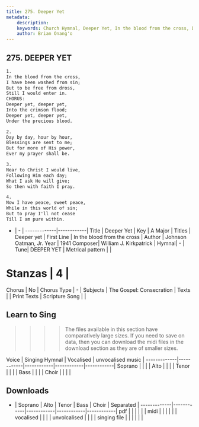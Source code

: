 ```yaml
---
title: 275. Deeper Yet
metadata:
    description: 
    keywords: Church Hymnal, Deeper Yet, In the blood from the cross, Deeper yet
    author: Brian Onang'o
---
```



## 275. DEEPER YET

```txt
1.
In the blood from the cross,
I have been washed from sin;
But to be free from dross,
Still I would enter in.
CHORUS:
Deeper yet, deeper yet,
Into the crimson flood;
Deeper yet, deeper yet,
Under the precious blood.

2.
Day by day, hour by hour,
Blessings are sent to me;
But for more of His power,
Ever my prayer shall be.

3.
Near to Christ I would live,
Following Him each day;
What I ask He will give;
So then with faith I pray.

4.
Now I have peace, sweet peace,
While in this world of sin;
But to pray I'll not cease
Till I am pure within.
```

- |   -  |
-------------|------------|
Title | Deeper Yet |
Key | A Major |
Titles | Deeper yet |
First Line | In the blood from the cross |
Author | Johnson Oatman, Jr.
Year | 1941
Composer| William J. Kirkpatrick |
Hymnal|  - |
Tune| DEEPER YET |
Metrical pattern | |
# Stanzas | 4 |
Chorus | No |
Chorus Type | - |
Subjects | The Gospel: Consecration |
Texts |  |
Print Texts | 
Scripture Song |  |
  
## Learn to Sing

>>>> The files available in this section have comparatively large sizes. If you need to save on data, then you can download the midi files in the download section as they are of smaller sizes.

Voice |  Singing Hymnal | Vocalised | unvocalised music |
-------------|------------|------------|------------|------------|
Soprano | | | |
Alto | | | |
Tenor | | | |
Bass | | | |
Choir | | | |

## Downloads

- |  Soprano | Alto | Tenor | Bass | Choir | Separated |
-------------|------------|------------|------------|------------|
pdf | | | | | |
midi | | | | | |
vocalised | | | |
unvolcalised | | | |
singing file | | | | | |
  